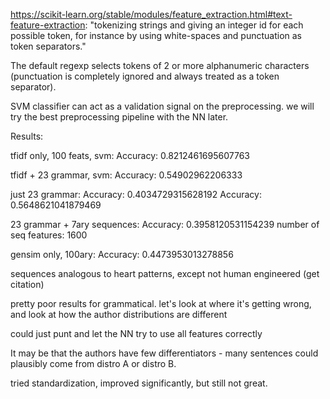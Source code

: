 https://scikit-learn.org/stable/modules/feature_extraction.html#text-feature-extraction: "tokenizing strings and giving an integer id for each possible token, for instance by using white-spaces and punctuation as token separators."


The default regexp selects tokens of 2 or more alphanumeric characters (punctuation is completely ignored and always treated as a token separator).


SVM classifier can act as a validation signal on the preprocessing. we will try the best preprocessing pipeline with the NN later.





Results:

tfidf only, 100 feats, svm: Accuracy:  0.8212461695607763

tfidf + 23 grammar, svm: Accuracy:  0.54902962206333

just 23 grammar: Accuracy:  0.4034729315628192
Accuracy:  0.5648621041879469


23 grammar + 7ary sequences:
  Accuracy:  0.3958120531154239
  number of seq features: 1600

gensim only, 100ary: 
Accuracy:  0.4473953013278856


sequences
  analogous to heart patterns, except not human engineered (get citation)

pretty poor results for grammatical. let's look at where it's getting wrong, and look at how the author distributions are different


could just punt and let the NN try to use all features correctly


It may be that the authors have few differentiators - many sentences could plausibly come from distro A or distro B.

tried standardization, improved significantly, but still not great.

